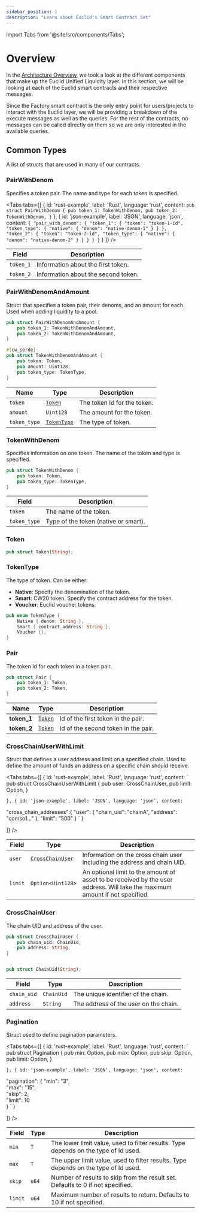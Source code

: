 ```yaml
---
sidebar_position: 1
description: "Learn about Euclid's Smart Contract Set"
---
```

import Tabs from '@site/src/components/Tabs';

# Overview

In the [Architecture Overview](../../Architecture%20Overview/General%20Overview.md), we took a look at the different components that make up the Euclid Unified Liquidity layer. In this section, we will be looking at each of the Euclid smart contracts and their respective messages. 

Since the Factory smart contract is the only entry point for users/projects to interact with the Euclid layer, we will be providing a breakdown of the execute messages as well as the queries. For the rest of the contracts, no messages can be called directly on them so we are only interested in the available queries.


## Common Types 
A list of structs that are used in many of our contracts.

### PairWithDenom
Specifies a token pair. The name and type for each token is specified.

<Tabs tabs={[
{
id: 'rust-example',
label: 'Rust',
language: 'rust',
content: `
pub struct PairWithDenom {
    pub token_1: TokenWithDenom,
    pub token_2: TokenWithDenom,
}
`
},
{
id: 'json-example',
label: 'JSON',
language: 'json',
content: `
{
  "pair_with_denom": {
    "token_1": {
      "token": "token-1-id",
      "token_type": {
        "native": {
          "denom": "native-denom-1"
        }
      }
    },
    "token_2": {
      "token": "token-2-id",
      "token_type": {
        "native": {
          "denom": "native-denom-2"
        }
      }
    }
  }
}
`
}
]} />

| Field    | Description                          |
|----------|--------------------------------------|
| `token_1`| Information about the first token.   |
| `token_2`| Information about the second token.  |

### PairWithDenomAndAmount
Struct that specifies a token pair, their denoms, and an amount for each. Used when adding liquidity to a pool.

```rust
pub struct PairWithDenomAndAmount {
    pub token_1: TokenWithDenomAndAmount,
    pub token_2: TokenWithDenomAndAmount,
}

#[cw_serde]
pub struct TokenWithDenomAndAmount {
    pub token: Token,
    pub amount: Uint128,
    pub token_type: TokenType,
}
```

| **Name**       | **Type**     | **Description**                   |
|----------------|--------------|-----------------------------------|
| `token`        | [`Token`](#token)      | The token Id for the token.|
| `amount`       | `Uint128`    | The amount for the token.            |
| `token_type`   | [`TokenType`](#tokentype)  | The type of token.               |



### TokenWithDenom
Specifies information on one token. The name of the token and type is specified.

```rust
pub struct TokenWithDenom {
    pub token: Token,
    pub token_type: TokenType,
}

```
| Field        | Description                          |
|--------------|--------------------------------------|
| `token`      | The name of the token.        |
| `token_type` | Type of the token (native or smart). |

### Token
```rust
pub struct Token(String);
```

### TokenType
The type of token. Can be either:
- **Native**: Specify the denomination of the token.
- **Smart**: CW20 token. Specify the contract address for the token.
- **Voucher**: Euclid voucher tokens.

```rust
pub enum TokenType {
    Native { denom: String },
    Smart { contract_address: String },
    Voucher {},
}
```

### Pair
The token Id for each token in a token pair.
```rust
pub struct Pair {
    pub token_1: Token,
    pub token_2: Token,
}
```
| **Name**   | **Type** | **Description**                |
|------------|----------|--------------------------------|
| **token_1**| [`Token`](#token)  | Id of the first token in the pair. |
| **token_2**| [`Token`](#token)  | Id of the second token in the pair.|

### CrossChainUserWithLimit

Struct that defines a user address and limit on a specified chain. Used to define the amount of funds an address on a specific chain should receive.

<Tabs tabs={[
{
id: 'rust-example',
label: 'Rust',
language: 'rust',
content: `
pub struct CrossChainUserWithLimit {
    pub user: CrossChainUser,
    pub limit: Option<Uint128>,
}

`
},
{
id: 'json-example',
label: 'JSON',
language: 'json',
content: `

"cross_chain_addresses":{
        "user": {
              "chain_uid": "chainA",
              "address": "comso1..."
                },
        "limit": "500"
    }
`
}

]} />

| Field       | Type                            | Description                                                            |
|-------------|---------------------------------|------------------------------------------------------------------------|
| `user`      | [`CrossChainUser`](#crosschainuser) | Information on the cross chain user including the address and chain UID.          |
| `limit`     | `Option<Uint128>`               | An optional limit to the amount of asset to be received by the user address. Will take the maximum amount if not specified. |

### CrossChainUser

The chain UID and address of the user.

```rust
pub struct CrossChainUser {
    pub chain_uid: ChainUid,
    pub address: String,
}


pub struct ChainUid(String);
```

| Field       | Type                | Description                            |
|-------------|---------------------|----------------------------------------|
| `chain_uid` | `ChainUid` | The unique identifier of the chain.    |
| `address`   | `String`            | The address of the user on the chain.  |

### Pagination
Struct used to define pagination parameters.

<Tabs tabs={[
{
id: 'rust-example',
label: 'Rust',
language: 'rust',
content: `
pub struct Pagination<T> {
    pub min: Option<T>,
    pub max: Option<T>,
    pub skip: Option<u64>,
    pub limit: Option<u64>,
}

`
},
{
id: 'json-example',
label: 'JSON',
language: 'json',
content: `


"pagination": {
  "min": "3",       
  "max": "15",      
  "skip": 2,       
  "limit": 10       
    }
`
}

]} />

| **Field**  | **Type**           | **Description**                                  | 
|------------|--------------------|--------------------------------------------------|
| `min`      | `T`  | The lower limit value, used to filter results. Type depends on the type of Id used.   |
| `max`      | `T` | The upper limit value, used to filter results. Type depends on the type of Id used.   | 
| `skip`     | `u64`    | Number of results to skip from the result set. Defaults to 0 if not specified.   | 
| `limit`    | `u64`    | Maximum number of results to return. Defaults to 10 if not specified.          | 